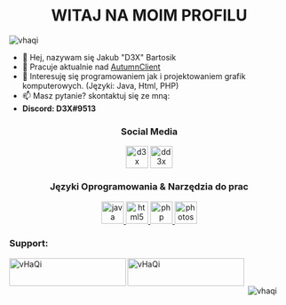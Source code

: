<h1 align="center">WITAJ NA MOIM PROFILU</h1>

<p align="left"> <img src="https://komarev.com/ghpvc/?username=vhaqi&label=Profile%20views&color=0e75b6&style=flat" alt="vhaqi" /> </p>

- 👋 Hej, nazywam się Jakub "D3X" Bartosik
- 🔭 Pracuje aktualnie nad [AutumnClient](https://autumnclient.pl)
- 👀 Interesuję się programowaniem jak i projektowaniem grafik komputerowych. (Języki: Java, Html, PHP)
- 📫 Masz pytanie? skontaktuj się ze mną:
- **Discord: D3X#9513**

<h3 align="center">Social Media</h3>
<p align="center">
<a href="https://www.behance.net/jakubbartosik2" target="blank"><img align="center" src="https://cdn-icons-png.flaticon.com/512/3536/3536806.png" alt="d3x design" height="40" width="40" /></a>
<a href="https://www.youtube.com/channel/UCRP5P5N4OGubOezIrV571ZA" target="blank"><img align="center" src="https://cdn-icons-png.flaticon.com/512/1384/1384060.png" alt="dd3x" height="40" width="40" /></a>
</p>

<h3 align="center">Języki Oprogramowania & Narzędzia do prac</h3>
<p align="center"> 
<a href="https://www.java.com" target="_blank" rel="noreferrer"> <img src="https://cdn-icons-png.flaticon.com/512/5968/5968282.png" alt="java" width="40" height="40"/> </a>
<a href="https://www.w3.org/html/" target="_blank" rel="noreferrer"> <img src="https://cdn-icons-png.flaticon.com/512/1051/1051277.png" alt="html5" width="40" height="40"/> </a>
<a href="https://www.php.net" target="_blank" rel="noreferrer"> <img src="https://cdn-icons-png.flaticon.com/512/5968/5968332.png" alt="php" width="40" height="40"/> </a>
<a href="https://www.photoshop.com" target="_blank" rel="noreferrer"> <img src="https://cdn-icons-png.flaticon.com/512/5968/5968520.png" alt="photoshop" width="40" height="40"/> </a>

<h3 align="left">Support:</h3>
<p><a href="https://www.buymeacoffee.com/vHaQi"> <img align="left" src="https://cdn.buymeacoffee.com/buttons/v2/default-yellow.png" height="50" width="210" alt="vHaQi" /></a><a href="https://ko-fi.com/vHaQi"> <img align="left" src="https://cdn.ko-fi.com/cdn/kofi3.png?v=3" height="50" width="210" alt="vHaQi" /></a></p><br><br>

<p>&nbsp;<img align="center" src="https://github-readme-stats.vercel.app/api?username=vhaqi&show_icons=true&theme=dark&locale=en" alt="vhaqi" /></p>
